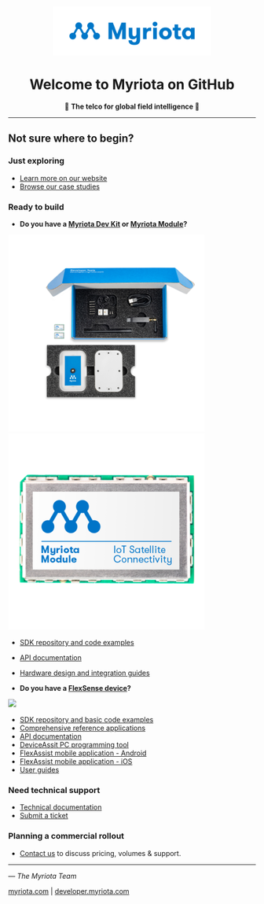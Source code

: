 <p align="center">
<img src="../MYR_575_Master_Logo.png" alt="Myriota" height=100>
<h1 align="center">Welcome to Myriota on GitHub</h3>
<p align="center">
🚀 <b>The telco for global field intelligence </b>🚀</p>
</p>

---

## Not sure where to begin?

### **Just exploring**
- [Learn more on our website](https://myriota.com/)
- [Browse our case studies](https://myriota.com/category/case-studies/)

### **Ready to build** 
- **Do you have a [Myriota Dev Kit](https://myriota.com/myriota-dev-kit/) or [Myriota Module](https://myriota.com/myriota-module/)?**
<p float="left">
  <img src="../Myriota Dev Kit.png" height="400" />
  <img src="../Myriota-Module-400x400.png" height="400" /> 
</p>

  - [SDK repository and code examples](https://github.com/Myriota/SDK)
  - [API documentation](https://support.myriota.com/hc/en-us/articles/6531701921935-Overview)
  - [Hardware design and integration guides](https://support.myriota.com/hc/en-us/articles/12009401540623-Download-Myriota-Antenna-Selection-Guide)

- **Do you have a [FlexSense device](https://myriota.com/flexsense/)?**
<p float="left">
  <img src="../Myriota FlexSense_21.jpg" height="400" />
</p>

  - [SDK repository and basic code examples](https://github.com/Myriota/Flex-SDK)
  - [Comprehensive reference applications](https://github.com/Myriota/Flex-Reference-Applications)
  - [API documentation](https://flex-docs.myriota.com/)
  - [DeviceAssit PC programming tool](https://support.myriota.com/hc/en-us/articles/10082630852495-DeviceAssist-App)
  - [FlexAssist mobile application - Android](https://play.google.com/store/apps/details?id=com.myriota.binzel&pcampaignid=web_share)
  - [FlexAssist mobile application - iOS](https://apps.apple.com/us/app/flexassist/id6474694371)
  - [User guides](https://support.myriota.com/hc/en-us/articles/9910489338639-User-Guides)

### **Need technical support**
- [Technical documentation](https://support.myriota.com/hc/en-us?kb)
- [Submit a ticket](https://support.myriota.com/hc/en-us/requests/new)

### **Planning a commercial rollout**
- [Contact us](https://myriota.com/contact-us/) to discuss pricing, volumes & support.

---
_— The Myriota Team_

[myriota.com](https://myriota.com/) | [developer.myriota.com](https://developer.myriota.com/)
